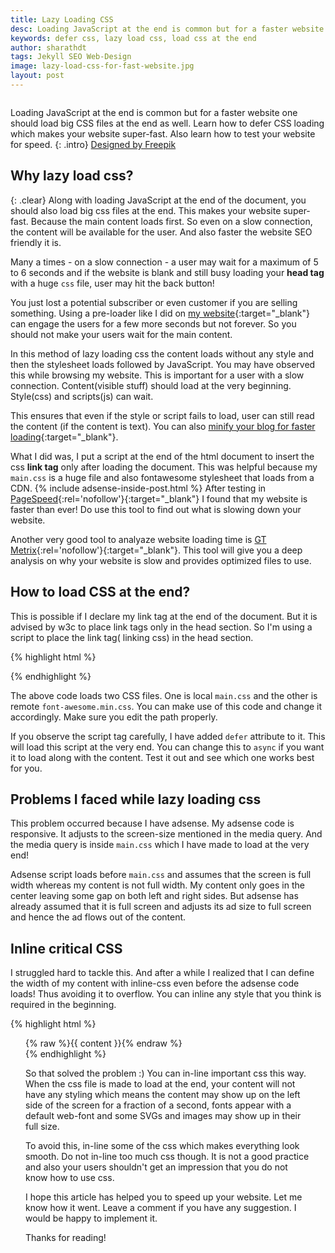 ```yaml
---
title: Lazy Loading CSS
desc: Loading JavaScript at the end is common but for a faster website one should load big CSS files at the end as well. Learn how to defer CSS loading which makes your website super-fast. PageSpeed is a tool by Google where you can find the website speed.
keywords: defer css, lazy load css, load css at the end
author: sharathdt
tags: Jekyll SEO Web-Design
image: lazy-load-css-for-fast-website.jpg
layout: post
---
```


<img alt="" title="" itemprop="thumbnailUrl" class="left half noborder" src="{{ site.url }}/images/lazy-load-css-for-fast-website.jpg">


<i class="fa fa-quote-left fa-3x fa-pull-left fa-border"></i>Loading JavaScript at the end is common but for a faster website one should load big CSS files at the end as well. Learn how to defer CSS loading which makes your website super-fast. Also learn how to test your website for speed.
{: .intro}
<a target="_blank" rel="nofollow" href="http://www.freepik.com/free-vector/cartoon-animals_802878.htm">Designed by Freepik</a>

## Why lazy load css?
{: .clear}
Along with loading JavaScript at the end of the document, you should also load big css files at the end. This makes your website super-fast. Because the main content loads first. So even on a slow connection, the content will be available for the user. And also faster the website SEO friendly it is.

Many a times - on a slow connection - a user may wait for a maximum of 5 to 6 seconds and if the website is blank and still busy loading your **head tag** with a huge ```css``` file, user may hit the back button!

You just lost a potential subscriber or even customer if you are selling something. Using a pre-loader like I did on [my website](http://webjeda.com){:target="_blank"} can engage the users for a few more seconds but not forever. So you should not make your users wait for the main content.

In this method of lazy loading css the content loads without any style and then the stylesheet loads followed by JavaScript. You may have observed this while browsing my website. This is important for a user with a slow connection. Content(visible stuff) should load at the very beginning. Style(css) and scripts(js) can wait.

This ensures that even if the style or script fails to load, user can still read the content (if the content is text). You can also [minify your blog for faster loading](/how-to-compress-html-in-jekyll/){:target="_blank"}.

What I did was, I put a script at the end of the html document to insert the css **link tag** only after loading the document. This was helpful because my ```main.css``` is a huge file and also fontawesome stylesheet that loads from a CDN.
{% include adsense-inside-post.html %}
After testing in [PageSpeed](https://developers.google.com/speed/pagespeed/insights/){:rel='nofollow'}{:target="_blank"} I found that my website is faster than ever! Do use this tool to find out what is slowing down your website.

Another very good tool to analyaze website loading time is [GT Metrix](https://gtmetrix.com/){:rel='nofollow'}{:target="_blank"}. This tool will give you a deep analysis on why your website is slow and provides optimized files to use.


## How to load CSS at the end?

This is possible if I declare my link tag at the end of the document. But it is advised by w3c to place link tags only in the head section. So I'm using a script to place the link tag( linking css) in the head section.

{% highlight html %}

<script defer>
var cb = function() {
var l = document.createElement('link'); l.rel = 'stylesheet';
var m = document.createElement('link'); m.rel = 'stylesheet';
l.href = '/css/main.css';
m.href = 'https://maxcdn.bootstrapcdn.com/font-awesome/4.5.0/css/font-awesome.min.css';
var h = document.getElementsByTagName('head')[0]; h.parentNode.insertBefore(l, h);
var i = document.getElementsByTagName('head')[0]; i.parentNode.insertBefore(m, i);
};
var raf = requestAnimationFrame || mozRequestAnimationFrame ||
webkitRequestAnimationFrame || msRequestAnimationFrame;
if (raf) raf(cb);
else window.addEventListener('load', cb);
</script>

{% endhighlight %}

The above code loads two CSS files. One is local ```main.css``` and the other is remote ```font-awesome.min.css```. You can make use of this code and change it accordingly. Make sure you edit the path properly.


If you observe the script tag carefully, I have added ```defer``` attribute to it. This will load this script at the very end. You can change this to ```async``` if you want it to load along with the content. Test it out and see which one works best for you.

## Problems I faced while lazy loading css

This problem occurred because I have adsense. My adsense code is responsive. It adjusts to the screen-size mentioned in the media query. And the media query is inside ```main.css``` which I have made to load at the very end!

Adsense script loads before ```main.css``` and assumes that the screen is full width whereas my content is not full width. My content only goes in the center leaving some gap on both left and right sides. But adsense has already assumed that it is full screen and adjusts its ad size to full screen and hence the ad flows out of the content.


## Inline critical CSS

I struggled hard to tackle this. And after a while I realized that I can define the width of my content with inline-css even before the adsense code loads! Thus avoiding it to overflow. You can inline any style that you think is required in the beginning.

{% highlight html %}
  <div id="container" style="max-width:730px;padding: 0 1.5rem;margin: 0 auto;">
        <main>
         {% raw %}{{ content }}{% endraw %}
        </main>
{% endhighlight %}

So that solved the problem :) You can in-line important css this way. When the css file is made to load at the end, your content will not have any styling which means the content may show up on the left side of the screen for a fraction of a second, fonts appear with a default web-font and some SVGs and images may show up in their full size.

To avoid this, in-line some of the css which makes everything look smooth. Do not in-line too much css though. It is not a good practice and also your users shouldn't get an impression that you do not know how to use css.


I hope this article has helped you to speed up your website. Let me know how it went. Leave a comment if you have any suggestion. I would be happy to implement it.


Thanks for reading!